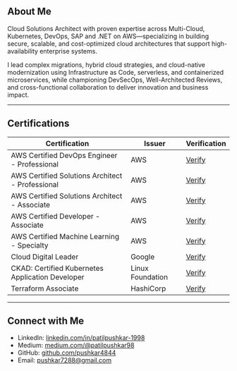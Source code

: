 ## About Me

Cloud Solutions Architect with proven expertise across Multi-Cloud, Kubernetes, DevOps, SAP and .NET on AWS—specializing in building secure, scalable, and cost-optimized cloud architectures that support high-availability enterprise systems.

I lead complex migrations, hybrid cloud strategies, and cloud-native modernization using Infrastructure as Code, serverless, and containerized microservices, while championing DevSecOps, Well-Architected Reviews, and cross-functional collaboration to deliver innovation and business impact.

---

## Certifications

| Certification | Issuer | Verification |
|--------------|--------|--------------|
| AWS Certified DevOps Engineer - Professional | AWS | [Verify](https://cp.certmetrics.com/amazon/en/public/verify/credential/c38e7ef3979d427c9699c114681a6cc6) |
| AWS Certified Solutions Architect - Professional | AWS | [Verify](https://cp.certmetrics.com/amazon/en/public/verify/credential/8PLN6B6C3EVEQFWM) |
| AWS Certified Solutions Architect - Associate | AWS | [Verify](https://cp.certmetrics.com/amazon/en/public/verify/credential/644CTSVKHB41QL9Y) |
| AWS Certified Developer - Associate | AWS | [Verify](https://cp.certmetrics.com/amazon/en/public/verify/credential/860LS3L1N1E41QSP) |
| AWS Certified Machine Learning - Specialty | AWS | [Verify](https://cp.certmetrics.com/amazon/en/public/verify/credential/1CQ5RJWL1E11QMCJ) |
| Cloud Digital Leader | Google | [Verify](https://www.credential.net/b96174bf-0d88-497c-8e9c-eed6cc80282b) |
| CKAD: Certified Kubernetes Application Developer | Linux Foundation | [Verify](https://www.credly.com/badges/bc4cec72-6226-435c-a9c3-1f94625081b0/linked_in_profile) |
| Terraform Associate | HashiCorp | [Verify](https://www.credly.com/badges/e0b8407e-20cc-46ec-a215-6cb5a0a89b1a/public_url) |

---

## Connect with Me

- LinkedIn: [linkedin.com/in/patilpushkar-1998](https://www.linkedin.com/in/patilpushkar-1998/)
- Medium: [medium.com/@patilpushkar98](https://medium.com/@patilpushkar98)
- GitHub: [github.com/pushkar4844](https://github.com/pushkar4844)
- Email: pushkar7288@gmail.com

